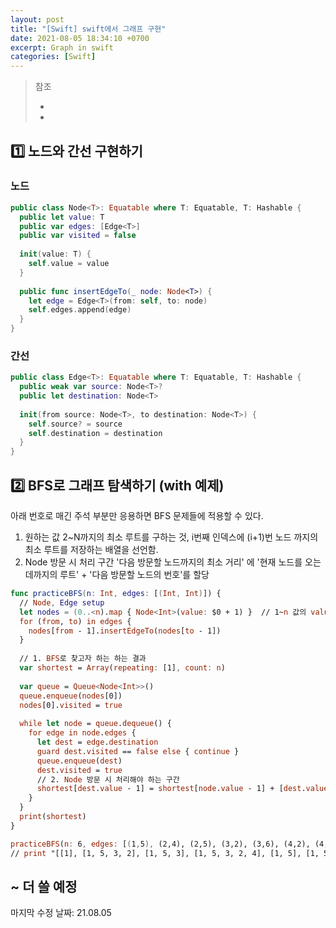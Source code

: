 ```yaml
---
layout: post
title: "[Swift] swift에서 그래프 구현"
date: 2021-08-05 18:34:10 +0700
excerpt: Graph in swift
categories: [Swift]
---
```


> 참조
>
> - [](https://velog.io/@sso0022/swift-%ED%8A%B8%EB%A6%AC-%EA%B7%B8%EB%9E%98%ED%94%84)
> - [](https://wlaxhrl.tistory.com/89)

## 1️⃣ 노드와 간선 구현하기

### 노드

``` swift
public class Node<T>: Equatable where T: Equatable, T: Hashable {
  public let value: T
  public var edges: [Edge<T>]
  public var visited = false
  
  init(value: T) {
    self.value = value
  }
  
  public func insertEdgeTo(_ node: Node<T>) {
    let edge = Edge<T>(from: self, to: node)
    self.edges.append(edge)
  }
}
```

### 간선

``` swift
public class Edge<T>: Equatable where T: Equatable, T: Hashable {
  public weak var source: Node<T>?
  public let destination: Node<T>
  
  init(from source: Node<T>, to destination: Node<T>) {
    self.source? = source
    self.destination = destination
  }
}
```



## 2️⃣ BFS로 그래프 탐색하기 (with 예제)

아래 번호로 매긴 주석 부분만 응용하면 BFS 문제들에 적용할 수 있다.

1. 원하는 값
   2~N까지의 최소 루트를 구하는 것, i번째 인덱스에 (i+1)번 노드 까지의 최소 루트를 저장하는 배열을 선언함.
2. Node 방문 시 처리 구간
   '다음 방문할 노드까지의 최소 거리' 에 '현재 노드를 오는 데까지의 루트' + '다음 방문할 노드의 번호'를 할당

``` swift
func practiceBFS(n: Int, edges: [(Int, Int)]) {
  // Node, Edge setup
  let nodes = (0..<n).map { Node<Int>(value: $0 + 1) }	// 1~n 값의 value를 가진 노드 n개 생성
  for (from, to) in edges {
    nodes[from - 1].insertEdgeTo(nodes[to - 1])
  }
  
  // 1. BFS로 찾고자 하는 하는 결과
  var shortest = Array(repeating: [1], count: n)
  
  var queue = Queue<Node<Int>>()
  queue.enqueue(nodes[0])
  nodes[0].visited = true
  
  while let node = queue.dequeue() {
    for edge in node.edges {
      let dest = edge.destination
      guard dest.visited == false else { continue }
      queue.enqueue(dest)
      dest.visited = true
      // 2. Node 방문 시 처리해야 하는 구간
      shortest[dest.value - 1] = shortest[node.value - 1] + [dest.value]
    }
  }
  print(shortest)
}

practiceBFS(n: 6, edges: [(1,5), (2,4), (2,5), (3,2), (3,6), (4,2), (4,5), (5,3), (5,6)])
// print "[[1], [1, 5, 3, 2], [1, 5, 3], [1, 5, 3, 2, 4], [1, 5], [1, 5, 6]]"
```



## ~ 더 쓸 예정

마지막 수정 날짜: 21.08.05







